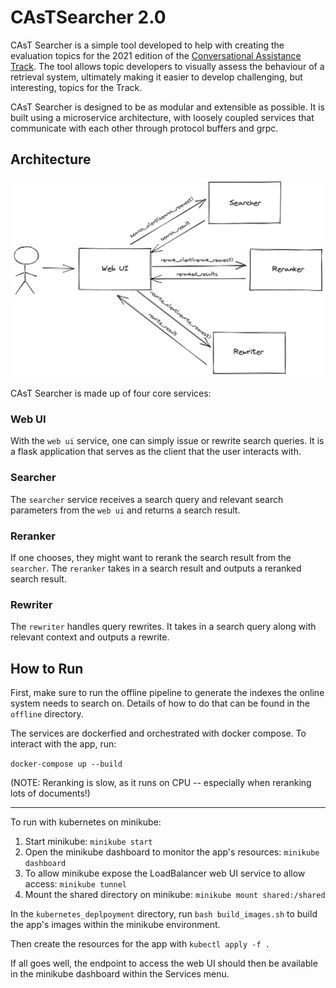 # CAsTSearcher 2.0

CAsT Searcher is a simple tool developed to help with creating the evaluation topics for the 2021 edition of the [Conversational Assistance Track](http://www.treccast.ai/). The tool allows topic developers to visually assess the behaviour of a retrieval system, ultimately making it easier to develop challenging, but interesting, topics for the Track.

CAsT Searcher is designed to be as modular and extensible as possible. It is built using a microservice architecture, with loosely coupled services that communicate with each other through protocol buffers and grpc. 

## Architecture

![System Architecure](assets/system_architecture.png)

CAsT Searcher is made up of four core services:

### Web UI

With the `web ui` service, one can simply issue or rewrite search queries. It is a flask application that serves as the client that the user interacts with.

### Searcher

The `searcher` service receives a search query and relevant search parameters from the `web ui` and returns a search result.

### Reranker

If one chooses, they might want to rerank the search result from the `searcher`. The `reranker` takes in a search result and outputs a reranked search result.

### Rewriter

The `rewriter` handles query rewrites. It takes in a search query along with relevant context and outputs a rewrite.

## How to Run

First, make sure to run the offline pipeline to generate the indexes the online system needs to search on. Details of how to do that can be found in the `offline` directory.

The services are dockerfied and orchestrated with docker compose. To interact with the app, run:

`docker-compose up --build`

(NOTE: Reranking is slow, as it runs on CPU -- especially when reranking lots of documents!)

------------------------

To run with kubernetes on minikube:

1. Start minikube: `minikube start`
2. Open the minikube dashboard to monitor the app's resources: `minikube dashboard`
3. To allow minikube expose the LoadBalancer web UI service to allow access: `minikube tunnel` 
4. Mount the shared directory on minikube: `minikube mount shared:/shared`

In the `kubernetes_deplpoyment` directory, run `bash build_images.sh` to build the app's images within the minikube environment.

Then create the resources for the app with `kubectl apply -f .`

If all goes well, the endpoint to access the web UI should then be available in the minikube dashboard within the Services menu.
